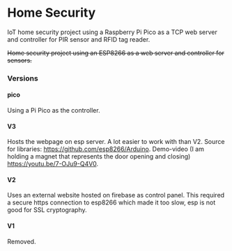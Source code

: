 # Home Security
IoT home security project using a Raspberry Pi Pico as a TCP web server and controller for PIR sensor and RFID tag reader.

~~Home security project using an ESP8266 as a web server and controller for sensors.~~

### Versions 

#### pico 
Using a Pi Pico as the controller.

#### V3
Hosts the webpage on esp server. A lot easier to work with than V2. Source for libraries: https://github.com/esp8266/Arduino. Demo-video (I am holding a magnet that represents the door opening and closing) https://youtu.be/7-OJu9-Q4V0.

#### V2 
Uses an external website hosted on firebase as control panel. This required a secure https connection to esp8266 which made it too slow, esp is not good for SSL cryptography. 

#### V1 
Removed.